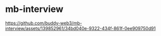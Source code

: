 # mb-interview


https://github.com/buddy-web3/mb-interview/assets/139852961/34bd040e-9322-434f-861f-0ee909750d91

